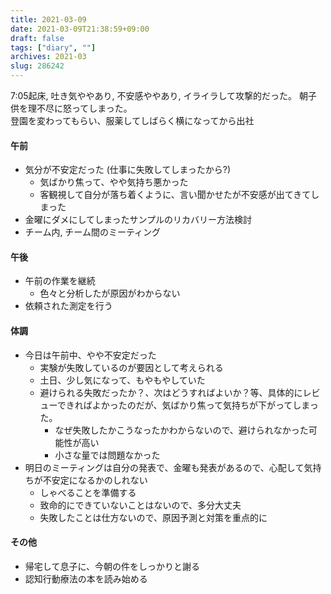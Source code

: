 ```yaml
---
title: 2021-03-09
date: 2021-03-09T21:38:59+09:00
draft: false
tags: ["diary", ""]
archives: 2021-03
slug: 286242
---
```

7:05起床, 吐き気ややあり, 不安感ややあり, イライラして攻撃的だった。
朝子供を理不尽に怒ってしまった。  
登園を変わってもらい、服薬してしばらく横になってから出社
#### 午前
- 気分が不安定だった (仕事に失敗してしまったから?)
  - 気ばかり焦って、やや気持ち悪かった
  - 客観視して自分が落ち着くように、言い聞かせたが不安感が出てきてしまった
- 金曜にダメにしてしまったサンプルのリカバリー方法検討
- チーム内, チーム間のミーティング
#### 午後
- 午前の作業を継続
  - 色々と分析したが原因がわからない
- 依頼された測定を行う
#### 体調
- 今日は午前中、やや不安定だった
  - 実験が失敗しているのが要因として考えられる
  - 土日、少し気になって、もやもやしていた
  - 避けられる失敗だったか？、次はどうすればよいか？等、具体的にレビューできればよかったのだが、気ばかり焦って気持ちが下がってしまった。
    - なぜ失敗したかこうなったかわからないので、避けられなかった可能性が高い
    - 小さな量では問題なかった
- 明日のミーティングは自分の発表で、金曜も発表があるので、心配して気持ちが不安定になるかのしれない  
  - しゃべることを準備する
  - 致命的にできていないことはないので、多分大丈夫
  - 失敗したことは仕方ないので、原因予測と対策を重点的に
#### その他
- 帰宅して息子に、今朝の件をしっかりと謝る
- 認知行動療法の本を読み始める